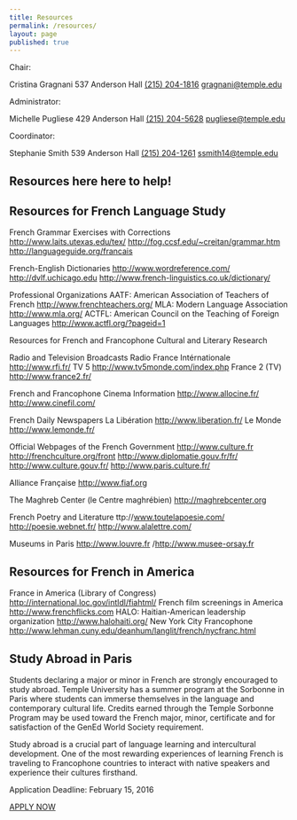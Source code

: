 ```yaml
---
title: Resources
permalink: /resources/
layout: page
published: true
---
```


Chair:

Cristina Gragnani
537 Anderson Hall
[(215) 204-1816](tel:2152041816)
[gragnani@temple.edu](mailto:gragnani@temple.edu)

Administrator:

Michelle Pugliese
429 Anderson Hall
[(215) 204-5628](tel:2152045628)
[pugliese@temple.edu](mailto:pugliese@temple.edu)

Coordinator:

Stephanie Smith
539 Anderson Hall
[(215) 204-1261](tel:2152041261)
[ssmith14@temple.edu](mailto:ssmith14@temple.edu)

## Resources here here to help!

## Resources for French Language Study

French Grammar Exercises with Corrections
http://www.laits.utexas.edu/tex/
http://fog.ccsf.edu/~creitan/grammar.htm
http://languageguide.org/francais

French-English Dictionaries
http://www.wordreference.com/
http://dvlf.uchicago.edu
http://www.french-linguistics.co.uk/dictionary/

Professional Organizations
AATF: American Association of Teachers of French http://www.frenchteachers.org/
MLA:  Modern Language Association http://www.mla.org/
ACTFL: American Council on the Teaching of Foreign Languages http://www.actfl.org/?pageid=1

Resources for French and Francophone Cultural and Literary Research

Radio and Television Broadcasts
Radio France Intérnationale http://www.rfi.fr/
TV 5 http://www.tv5monde.com/index.php
France 2 (TV) http://www.france2.fr/

French and Francophone Cinema Information
http://www.allocine.fr/
http://www.cinefil.com/

French Daily Newspapers
La Libération http://www.liberation.fr/
Le Monde http://www.lemonde.fr/

Official Webpages of the French Government
http://www.culture.fr
http://frenchculture.org/front
http://www.diplomatie.gouv.fr/fr/
http://www.culture.gouv.fr/
http://www.paris.culture.fr/

Alliance Française
http://www.fiaf.org

The Maghreb Center (le Centre maghrébien)
http://maghrebcenter.org

French Poetry and Literature
ttp://www.toutelapoesie.com/
http://poesie.webnet.fr/
http://www.alalettre.com/

Museums in Paris
http://www.louvre.fr
/http://www.musee-orsay.fr

## Resources for French in America

France in America (Library of Congress) http://international.loc.gov/intldl/fiahtml/
French film screenings in America http://www.frenchflicks.com
HALO: Haitian-American leadership organization http://www.halohaiti.org/
New York City Francophone http://www.lehman.cuny.edu/deanhum/langlit/french/nycfranc.html

## Study Abroad in Paris

Students declaring a major or minor in French are strongly encouraged to study abroad. Temple University has a summer program at the Sorbonne in Paris where students can immerse themselves in the language and contemporary cultural life. Credits earned through the Temple Sorbonne Program may be used toward the French major, minor, certificate and for satisfaction of the GenEd World Society requirement.

Study abroad is a crucial part of language learning and intercultural development. One of the most rewarding experiences of learning French is traveling to Francophone countries to interact with native speakers and experience their cultures firsthand.

Application Deadline: February 15, 2016

[APPLY NOW](http://temple.us11.list-manage.com/track/click?u=909f549002f3ee69f5f0ecbe9&id=ff5e6c633d&e=4df0fdc07c)
